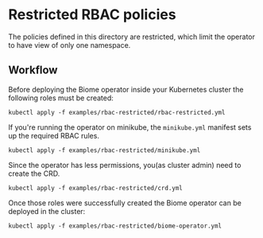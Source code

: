 # Restricted RBAC policies

The policies defined in this directory are restricted, which limit the operator to have view of only one namespace.

## Workflow

Before deploying the Biome operator inside your Kubernetes cluster the following roles must be created:

    kubectl apply -f examples/rbac-restricted/rbac-restricted.yml


If you're running the operator on minikube, the `minikube.yml` manifest sets up the required RBAC rules.

    kubectl apply -f examples/rbac-restricted/minikube.yml


Since the operator has less permissions, you(as cluster admin) need to create the CRD.

    kubectl apply -f examples/rbac-restricted/crd.yml


Once those roles were successfully created the Biome operator can be deployed in the cluster:

    kubectl apply -f examples/rbac-restricted/biome-operator.yml

